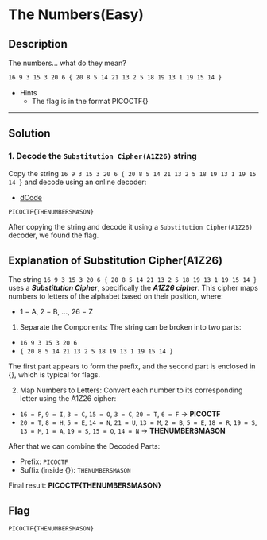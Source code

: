 # The Numbers(Easy)

## Description
The numbers... what do they mean?
```bash
16 9 3 15 3 20 6 { 20 8 5 14 21 13 2 5 18 19 13 1 19 15 14 }
```

- Hints
  - The flag is in the format PICOCTF{}

---
## Solution
### 1. Decode the `Substitution Cipher(A1Z26)` string
Copy the string `16 9 3 15 3 20 6 { 20 8 5 14 21 13 2 5 18 19 13 1 19 15 14 }` and decode using an online decoder:
- [dCode](https://www.dcode.fr/letter-number-cipher)
```bash
PICOCTF{THENUMBERSMASON}
```
After copying the string and decode it using a `Substitution Cipher(A1Z26)` decoder, we found the flag.

## Explanation of Substitution Cipher(A1Z26)
The string `16 9 3 15 3 20 6 { 20 8 5 14 21 13 2 5 18 19 13 1 19 15 14 }` uses a ***Substitution Cipher***, specifically the ***A1Z26 cipher***. This cipher maps numbers to letters of the alphabet based on their position, where:

- 1 = A, 2 = B, ..., 26 = Z
1. Separate the Components:
The string can be broken into two parts:

- `16 9 3 15 3 20 6`
- `{ 20 8 5 14 21 13 2 5 18 19 13 1 19 15 14 }`
  
The first part appears to form the prefix, and the second part is enclosed in {}, which is typical for flags.

2. Map Numbers to Letters:
Convert each number to its corresponding letter using the A1Z26 cipher:

- `16 = P`, `9 = I`, `3 = C`, `15 = O`, `3 = C`, `20 = T`, `6 = F` → **PICOCTF**
- `20 = T`, `8 = H`, `5 = E`, `14 = N`, `21 = U`, `13 = M`, `2 = B`, `5 = E`, `18 = R`, `19 = S`, `13 = M`, `1 = A`, `19 = S`, `15 = O`, `14 = N` → **THENUMBERSMASON**
  
After that we can combine the Decoded Parts:

- Prefix: `PICOCTF`
- Suffix (inside {}): `THENUMBERSMASON`
  
Final result: **PICOCTF{THENUMBERSMASON}**

## Flag
```bash
PICOCTF{THENUMBERSMASON}
```




